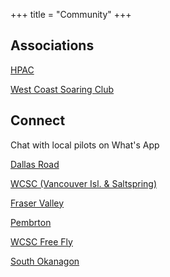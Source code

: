 +++
title = "Community"
+++

## Associations
[HPAC](https://www.hpac.ca/)

[West Coast Soaring Club](https://www.westcoastsoaringclub.com/)

## Connect

Chat with local pilots on What's App

[Dallas Road](https://chat.whatsapp.com/KRAhBAR4PDaFBdwRLu42xF
)

[WCSC (Vancouver Isl. & Saltspring)](https://chat.whatsapp.com/KRAhBAR4PDaFBdwRLu42xF)

[Fraser Valley](https://bit.ly/WCSC-Fraser-Valley)

[Pembrton](https://bit.ly/WCSC-Pemberton)

[WCSC Free Fly](https://bit.ly/WCSC-Free-Fly-Chat)

[South Okanagon](https://bit.ly/South-Okanagan-Soaring-Assoc)
